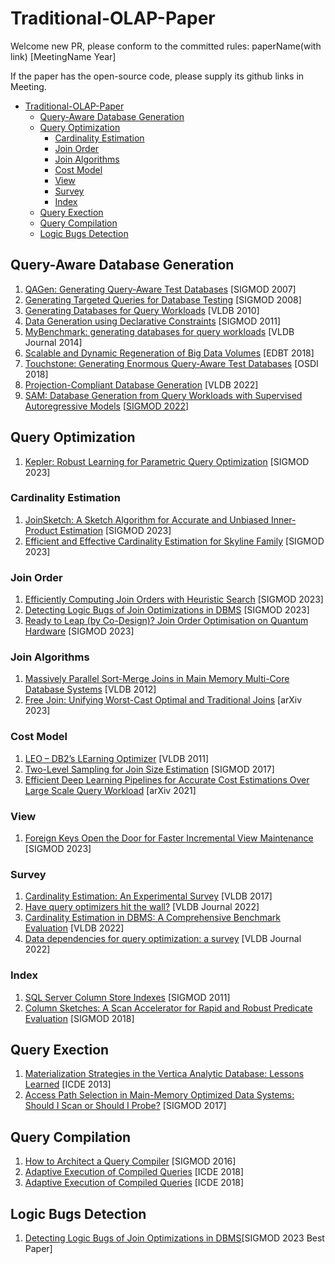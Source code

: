 # Traditional-OLAP-Paper
Welcome new PR, please conform to the committed rules:  paperName(with link) [MeetingName Year]

If the paper has the open-source code, please supply its github links in Meeting.

- [Traditional-OLAP-Paper](#traditional-olap-paper)
  - [Query-Aware Database Generation](#query-aware-database-generation)
  - [Query Optimization](#query-optimization)
    - [Cardinality Estimation](#cardinality-estimation)
    - [Join Order](#join-order)
    - [Join Algorithms](#join-algorithms)
    - [Cost Model](#cost-model)
    - [View](#view)
    - [Survey](#survey)
    - [Index](#index)
  - [Query Exection](#query-exection)
  - [Query Compilation](#query-compilation)
  - [Logic Bugs Detection](#logic-bugs-detection)

## Query-Aware Database Generation
1.  [QAGen: Generating Query-Aware Test Databases](https://cs.uwaterloo.ca/~tozsu/publications/other/sigmod07-final.pdf) [SIGMOD 2007]
2.  [Generating Targeted Queries for Database Testing](https://dl.acm.org/doi/pdf/10.1145/1376616.1376668) [SIGMOD 2008]
3. [Generating Databases for Query Workloads](https://dl.acm.org/doi/pdf/10.14778/1920841.1920950) [VLDB 2010]
4. [Data Generation using Declarative Constraints](https://dl.acm.org/doi/pdf/10.1145/1989323.1989395) [SIGMOD 2011]
5. [MyBenchmark: generating databases for query workloads](https://link.springer.com/article/10.1007/s00778-014-0354-1) [VLDB Journal 2014]
7. [Scalable and Dynamic Regeneration of Big Data Volumes](https://openproceedings.org/2018/conf/edbt/paper-114.pdf) [EDBT 2018]
8. [Touchstone: Generating Enormous Query-Aware Test Databases](https://www.usenix.org/system/files/conference/atc18/atc18-li-yuming.pdf) [OSDI 2018]
9. [Projection-Compliant Database Generation](https://www.vldb.org/pvldb/vol15/p998-sanghi.pdf) [VLDB 2022]
10. [SAM: Database Generation from Query Workloads with Supervised Autoregressive Models](https://dl.acm.org/doi/pdf/10.1145/3514221.3526168) [[SIGMOD 2022](https://github.com/Jamesyang2333/SAM)]

## Query Optimization
1. [Kepler: Robust Learning for Parametric Query Optimization](TODO) [SIGMOD 2023]
### Cardinality Estimation
1. [JoinSketch: A Sketch Algorithm for Accurate and Unbiased Inner-Product Estimation](TODO) [SIGMOD 2023]
2. [Efficient and Effective Cardinality Estimation for Skyline Family](TODO) [SIGMOD 2023]


### Join Order
1. [Efficiently Computing Join Orders with Heuristic Search](TODO) [SIGMOD 2023]
2. [Detecting Logic Bugs of Join Optimizations in DBMS](TODO) [SIGMOD 2023]
3. [Ready to Leap (by Co-Design)? Join Order Optimisation on Quantum Hardware](TODO) [SIGMOD 2023]

### Join Algorithms
1. [Massively Parallel Sort-Merge Joins in Main Memory Multi-Core Database Systems](https://15721.courses.cs.cmu.edu/spring2023/papers/12-sortmergejoins/p1064-albutiu.pdf) [VLDB 2012]
2. [Free Join: Unifying Worst-Cast Optimal and Traditional Joins](https://arxiv.org/pdf/2301.10841.pdf) [arXiv 2023]


### Cost Model
1. [LEO – DB2’s LEarning Optimizer](https://15721.courses.cs.cmu.edu/spring2023/papers/18-costmodels/stillger-vldb2001.pdf) [VLDB 2011]
2. [Two-Level Sampling for Join Size Estimation](https://15721.courses.cs.cmu.edu/spring2023/papers/18-costmodels/p759-chen.pdf) [SIGMOD 2017]
3. [Efficient Deep Learning Pipelines for Accurate Cost Estimations Over Large Scale Query Workload](https://arxiv.org/pdf/2103.12465.pdf) [arXiv 2021]


### View
1. [Foreign Keys Open the Door for Faster Incremental View Maintenance](TODO) [SIGMOD 2023]

### Survey
1. [Cardinality Estimation: An Experimental Survey](https://www.vldb.org/pvldb/vol11/p499-harmouch.pdf) [VLDB 2017]
2. [Have query optimizers hit the wall?](https://link.springer.com/article/10.1007/s00778-021-00689-y) [VLDB Journal 2022]
3. [Cardinality Estimation in DBMS: A Comprehensive Benchmark Evaluation](https://dl.acm.org/doi/pdf/10.14778/3503585.3503586) [VLDB 2022]
4. [Data dependencies for query optimization: a survey](https://link.springer.com/article/10.1007/s00778-021-00676-3) [VLDB Journal 2022]


### Index
1. [SQL Server Column Store Indexes](https://15721.courses.cs.cmu.edu/spring2023/papers/04-olapindexes/p1177-larson.pdf) [SIGMOD 2011]
2. [Column Sketches: A Scan Accelerator for Rapid and Robust Predicate Evaluation](https://15721.courses.cs.cmu.edu/spring2023/papers/04-olapindexes/hentschel-sigmod18.pdf) [SIGMOD 2018]

## Query Exection
1. [Materialization Strategies in the Vertica Analytic Database: Lessons Learned](https://15721.courses.cs.cmu.edu/spring2023/papers/06-execution/shrinivas-icde2013.pdf) [ICDE 2013] 
2. [Access Path Selection in Main-Memory Optimized Data Systems: Should I Scan or Should I Probe?](https://15721.courses.cs.cmu.edu/spring2023/papers/06-execution/kester-sigmod17.pdf) [SIGMOD 2017]

## Query Compilation
1. [How to Architect a Query Compiler](https://15721.courses.cs.cmu.edu/spring2023/papers/09-compilation/shaikhha-sigmod2016.pdf) [SIGMOD 2016]
2. [Adaptive Execution of Compiled Queries](https://15721.courses.cs.cmu.edu/spring2023/papers/09-compilation/kohn-icde2018.pdf) [ICDE 2018]
3. [Adaptive Execution of Compiled Queries](https://15721.courses.cs.cmu.edu/spring2023/papers/09-compilation/kohn-icde2018.pdf) [ICDE 2018]

## Logic Bugs Detection

1. [Detecting Logic Bugs of Join Optimizations in DBMS]()[SIGMOD 2023 Best Paper]
